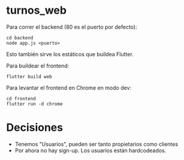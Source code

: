 # turnos_web

Para correr el backend (80 es el puerto por defecto):

```shell
cd backend
node app.js <puerto>
```
Esto también sirve los estáticos que buildea Flutter.

Para buildear el frontend:
```shell
flutter build web
```

Para levantar el frontend en Chrome en modo dev:
```shell
cd frontend
flutter run -d chrome
```

# Decisiones
- Tenemos "Usuarios", pueden ser tanto propietarios como clientes
- Por ahora no hay sign-up. Los usuarios están hardcodeados.